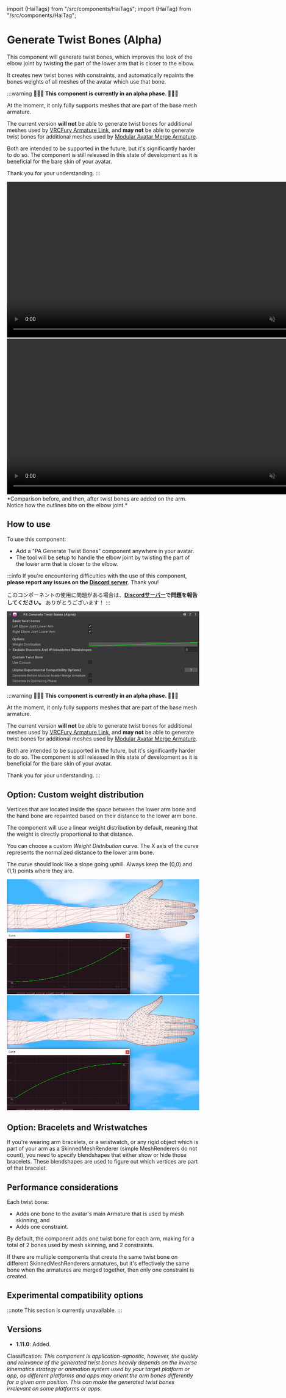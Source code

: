 ﻿import {HaiTags} from "/src/components/HaiTags";
import {HaiTag} from "/src/components/HaiTag";

# Generate Twist Bones (Alpha)

<HaiTags>
<HaiTag isUniversal={true} />
</HaiTags>

This component will generate twist bones, which improves the look of the elbow joint by twisting the part of the lower arm that is closer to the elbow.

It creates new twist bones with constraints, and automatically repaints the bones weights of all meshes of the avatar which use that bone.

:::warning
**🚧🚧🚧 This component is currently in an alpha phase. 🚧🚧🚧**

At the moment, it only fully supports meshes that are part of the base mesh armature.

The current version **will not** be able to generate twist bones for additional meshes used by [VRCFury Armature Link](https://vrcfury.com/components/armature-link/),
and **may not** be able to generate twist bones for additional meshes used by [Modular Avatar Merge Armature](https://modular-avatar.nadena.dev/docs/reference/merge-armature).

Both are intended to be supported in the future, but it's significantly harder to do so.
The component is still released in this state of development as it is beneficial for the bare skin of your avatar.

Thank you for your understanding.
:::

<video controls muted width="816">
    <source src={require('../img/5BVQrRO3s5.mp4').default}/>
</video>

<video controls muted width="816">
    <source src={require('../img/auto-twist-f.mp4').default}/>
</video>
*Comparison before, and then, after twist bones are added on the arm. Notice how the outlines bite on the elbow joint.*

## How to use

To use this component:
- Add a "PA Generate Twist Bones" component anywhere in your avatar.
- The tool will be setup to handle the elbow joint by twisting the part of the lower arm that is closer to the elbow.

:::info
If you're encountering difficulties with the use of this component, **please report any issues on the [Discord server](/docs/other/discord)**. Thank you!

このコンポーネントの使用に問題がある場合は、**[Discordサーバー](/docs/other/discord)で問題を報告してください。** ありがとうございます！
:::

![Unity_N37ilQuCVl.png](..%2Fimg%2FUnity_N37ilQuCVl.png)

:::warning
**🚧🚧🚧 This component is currently in an alpha phase. 🚧🚧🚧**

At the moment, it only fully supports meshes that are part of the base mesh armature.

The current version **will not** be able to generate twist bones for additional meshes used by [VRCFury Armature Link](https://vrcfury.com/components/armature-link/),
and **may not** be able to generate twist bones for additional meshes used by [Modular Avatar Merge Armature](https://modular-avatar.nadena.dev/docs/reference/merge-armature).

Both are intended to be supported in the future, but it's significantly harder to do so.
The component is still released in this state of development as it is beneficial for the bare skin of your avatar.

Thank you for your understanding.
:::

## Option: Custom weight distribution

Vertices that are located inside the space between the lower arm bone and the hand bone are repainted based on their distance to the lower arm bone.

The component will use a linear weight distribution by default, meaning that the weight is directly proportional to that distance.

You can choose a custom *Weight Distribution* curve. The X axis of the curve represents the normalized distance to the lower arm bone.

The curve should look like a slope going uphill. Always keep the (0,0) and (1,1) points where they are.

![tLLlJZ4XEX.png](..%2Fimg%2FtLLlJZ4XEX.png)![rR2EJxtTwA.png](..%2Fimg%2FrR2EJxtTwA.png)

## Option: Bracelets and Wristwatches

If you're wearing arm bracelets, or a wristwatch, or any rigid object which is part of your arm as a SkinnedMeshRenderer (simple MeshRenderers do not count),
you need to specify blendshapes that either show or hide those bracelets. These blendshapes are used to figure out which vertices are part of that bracelet.

## Performance considerations

Each twist bone:
- Adds one bone to the avatar's main Armature that is used by mesh skinning, and
- Adds one constraint.

By default, the component adds one twist bone for each arm, making for a total of 2 bones used by mesh skinning, and 2 constraints.

If there are multiple components that create the same twist bone on different SkinnedMeshRenderers armatures, but it's effectively the same bone
when the armatures are merged together, then only one constraint is created.

## Experimental compatibility options

:::note
This section is currently unavailable.
:::

## Versions

- **1.11.0**: Added.

Classification: *This component is application-agnostic, however, the quality and relevance of the generated twist bones
heavily depends on the inverse kinematics strategy or animation system used by your target platform or app, as different platforms and apps
may orient the arm bones differently for a given arm position. This can make the generated twist bones irrelevant on some platforms or apps.*